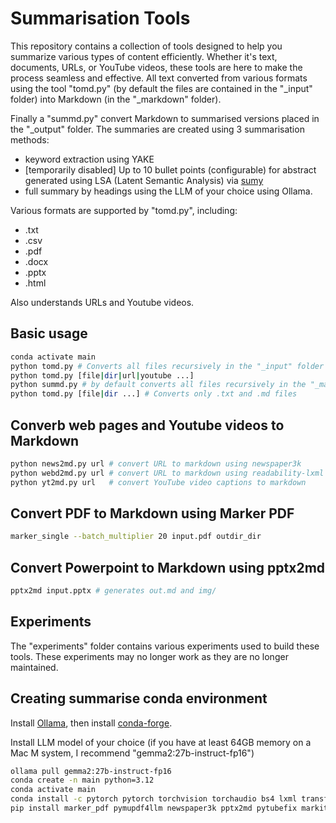 # Summarisation Tools

This repository contains a collection of tools designed to help you summarize various types of content efficiently. Whether it's text, documents, URLs, or YouTube videos, these tools are here to make the process seamless and effective. All text converted from various formats using the tool "tomd.py" (by default the files are contained in the "_input" folder) into Markdown (in the "_markdown" folder).

Finally a "summd.py" convert Markdown to summarised versions placed in the "_output" folder. The summaries are created using 3 summarisation methods:

* keyword extraction using YAKE
* [temporarily disabled] Up to 10 bullet points (configurable) for abstract generated using LSA (Latent Semantic Analysis) via [sumy](https://github.com/miso-belica/sumy)
* full summary by headings using the LLM of your choice using Ollama.

Various formats are supported by "tomd.py", including:

* .txt
* .csv
* .pdf
* .docx
* .pptx
* .html

Also understands URLs and Youtube videos.

## Basic usage

```sh
conda activate main
python tomd.py # Converts all files recursively in the "_input" folder
python tomd.py [file|dir|url|youtube ...]
python summd.py # by default converts all files recursively in the "_markdown" folder
python tomd.py [file|dir ...] # Converts only .txt and .md files
```

## Converb web pages and Youtube videos to Markdown

```sh
python news2md.py url # convert URL to markdown using newspaper3k
python webd2md.py url # convert URL to markdown using readability-lxml
python yt2md.py url   # convert YouTube video captions to markdown
```

## Convert PDF to Markdown using Marker PDF

```sh
marker_single --batch_multiplier 20 input.pdf outdir_dir
```

## Convert Powerpoint to Markdown using pptx2md

```sh
pptx2md input.pptx # generates out.md and img/
```

## Experiments

The "experiments" folder contains various experiments used to build these tools. These experiments may no longer work as they are no longer maintained.

## Creating summarise conda environment

Install [Ollama](https://ollama.com/download), then install [conda-forge](https://conda-forge.org/download/).

Install LLM model of your choice (if you have at least 64GB memory on a Mac M system, I recommend "gemma2:27b-instruct-fp16")

```sh
ollama pull gemma2:27b-instruct-fp16
conda create -n main python=3.12
conda activate main
conda install -c pytorch pytorch torchvision torchaudio bs4 lxml transformers ipykernel ipywidgets pypandoc markdownify readability-lxml matplotlib scipy sumy yake ollama-python lxml-html-clean yt-dlp youtube-transcript-api mlx mlx-lm python-frontmatter fastfetch imagemagick ffmpeg
pip install marker_pdf pymupdf4llm newspaper3k pptx2md pytubefix markitdown aksharamukha mistralai --upgrade
```
